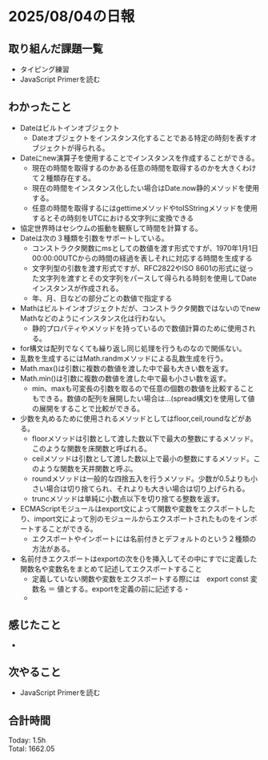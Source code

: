 # 2025/08/04の日報
## 取り組んだ課題一覧
* タイピング練習
* JavaScript Primerを読む
## わかったこと 
* Dateはビルトインオブジェクト
  * Dateオブジェクトをインスタンス化することである特定の時刻を表すオブジェクトが得られる。
* Dateにnew演算子を使用することでインスタンスを作成することができる。
  * 現在の時間を取得するのかある任意の時間を取得するのかを大きくわけて２種類存在する。
  * 現在の時間をインスタンス化したい場合はDate.now静的メソッドを使用する。
  * 任意の時間を取得するにはgettimeメソッドやtoISStringメソッドを使用するとその時刻をUTCにおける文字列に変換できる
* 協定世界時はセシウムの振動を観察して時間を計算する。
* Dateは次の３種類を引数をサポートしている。
  * コンストラクタ関数にmsとしての数値を渡す形式ですが、1970年1月1日00:00:00UTCからの時間の経過を表しそれに対応する時間を生成する
  * 文字列型の引数を渡す形式ですが、RFC2822やISO 8601の形式に従った文字列を渡すとその文字列をパースして得られる時刻を使用してDateインスタンスが作成される。
  * 年、月、日などの部分ごとの数値で指定する
* Mathはビルトインオブジェクトだが、コンストラクタ関数ではないのでnew Mathなどのようにインスタンス化は行わない。
  * 静的プロパティやメソッドを持っているので数値計算のために使用される。
* for構文は配列でなくても繰り返し同じ処理を行うものなので関係ない。
* 乱数を生成するにはMath.randmメソッドによる乱数生成を行う。
* Math.max()は引数に複数の数値を渡した中で最も大きい数を返す。
* Math.min()は引数に複数の数値を渡した中で最も小さい数を返す。
  * min、maxも可変長の引数を取るので任意の個数の数値を比較することもできる。数値の配列を展開したい場合は...(spread構文)を使用して値の展開をすることで比較ができる。
* 少数を丸めるために使用されるメソッドとしてはfloor,ceil,roundなどがある。
  * floorメソッドは引数として渡した数以下で最大の整数にするメソッド。このような関数を床関数と呼ばれる。
  * ceilメソッドは引数として渡した数以上で最小の整数にするメソッド。このような関数を天井関数と呼ぶ。
  * roundメソッドは一般的な四捨五入を行うメソッド。少数が0.5よりも小さい場合は切り捨てられ、それよりも大きい場合は切り上げられる。
  * truncメソッドは単純に小数点以下を切り捨てる整数を返す。
* ECMAScriptモジュールはexport文によって関数や変数をエクスポートしたり、import文によって別のモジュールからエクスポートされたものをインポートすることができる。
  * エクスポートやインポートには名前付きとデフォルトのという２種類の方法がある。
* 名前付きエクスポートはexportの次を{}を挿入してその中にすでに定義した関数名や変数名をまとめて記述してエクスポートすること
  * 定義していない関数や変数をエクスポートする際には　export const 変数名 ＝ 値とする。exportを定義の前に記述する・
  * 
## 感じたこと
* 
## 次やること
* JavaScript Primerを読む
##  合計時間 
Today: 1.5h<br>
Total: 1662.05
